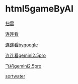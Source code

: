# html5gameByAI


<a href="https://matrix3d.github.io/gamebyai/saolei.html">扫雷</a> 

<a href="https://matrix3d.github.io/gamebyai/llk.html">连连看</a> 

<a href="https://matrix3d.github.io/gamebyai/llkgoogle.html">连连看bygoogle</a> 

<a href="https://matrix3d.github.io/gamebyai/llkgemini2.5pro.html">连连看gemini2.5pro</a> 

<a href="https://matrix3d.github.io/gamebyai/flygemini2.5pro.html">飞机gemini2.5pro</a> 

<a href="https://matrix3d.github.io/gamebyai/sortwatergpt5.html">sortwater</a> 
